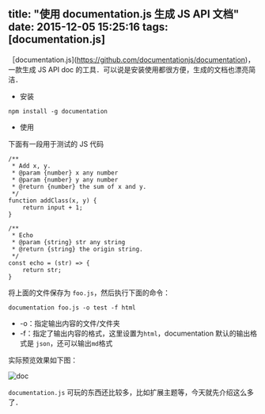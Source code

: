title: "使用 documentation.js 生成 JS API 文档"
date: 2015-12-05 15:25:16
tags: [documentation.js]
---

［documentation.js](https://github.com/documentationjs/documentation)，一款生成 JS API doc 的工具．可以说是安装使用都很方便，生成的文档也漂亮简洁．

+ 安装

```
npm install -g documentation
```

+ 使用

下面有一段用于测试的 JS 代码

```
/**
 * Add x, y.
 * @param {number} x any number
 * @param {number} y any number
 * @return {number} the sum of x and y.
 */
function addClass(x, y) {
    return input + 1;
}

/**
 * Echo
 * @param {string} str any string
 * @return {string} the origin string.
 */
const echo = (str) => {
    return str;
}
```

将上面的文件保存为 `foo.js`，然后执行下面的命令：

```
documentation foo.js -o test -f html
```

+ -o：指定输出内容的文件/文件夹
+ -f：指定了输出内容的格式，这里设置为`html`，documentation 默认的输出格式是 `json`，还可以输出`md`格式

实际预览效果如下图：

![doc](/images/documentation_rst.png)

`documentation.js` 可玩的东西还比较多，比如扩展主题等，今天就先介绍这么多了．